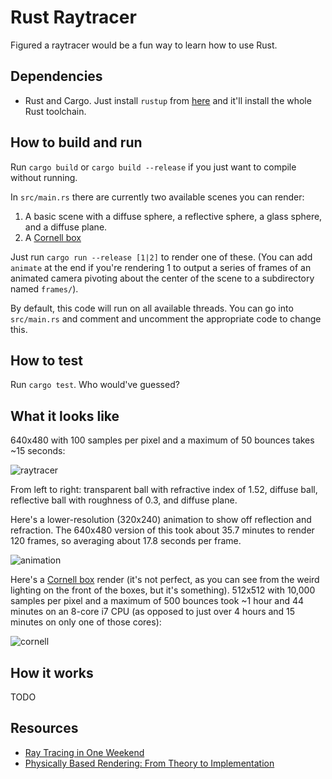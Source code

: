 # Rust Raytracer

Figured a raytracer would be a fun way to learn how to use Rust.

## Dependencies
* Rust and Cargo. Just install `rustup` from [here](https://www.rust-lang.org/tools/install) and it'll install the whole Rust toolchain.

## How to build and run
Run `cargo build` or `cargo build --release` if you just want to compile without running.

In `src/main.rs` there are currently two available scenes you can render:
1. A basic scene with a diffuse sphere, a reflective sphere, a glass sphere, and a diffuse plane.
2. A [Cornell box](https://www.graphics.cornell.edu/online/box/data.html)

Just run `cargo run --release [1|2]` to render one of these.
(You can add `animate` at the end if you're rendering 1 to output a series of frames of an animated camera pivoting about the center of the scene to a subdirectory named `frames/`).

By default, this code will run on all available threads.
You can go into `src/main.rs` and comment and uncomment the appropriate code to change this.

## How to test
Run `cargo test`.
Who would've guessed?

## What it looks like

640x480 with 100 samples per pixel and a maximum of 50 bounces takes ~15 seconds:

![raytracer](https://user-images.githubusercontent.com/30734384/94495091-dbeba680-01be-11eb-9887-86fb676e1fe0.png)

From left to right: transparent ball with refractive index of 1.52, diffuse ball, reflective ball with roughness of 0.3, and diffuse plane.

Here's a lower-resolution (320x240) animation to show off reflection and refraction. The 640x480 version of this took about 35.7 minutes to render 120 frames, so averaging about 17.8 seconds per frame.

![animation](https://user-images.githubusercontent.com/30734384/94495092-dd1cd380-01be-11eb-9ada-fd34f5da4549.gif)

Here's a [Cornell box](https://www.graphics.cornell.edu/online/box/data.html) render (it's not perfect, as you can see from the weird lighting on the front of the boxes, but it's something).
512x512 with 10,000 samples per pixel and a maximum of 500 bounces took ~1 hour and 44 minutes on an 8-core i7 CPU (as opposed to just over 4 hours and 15 minutes on only one of those cores):

![cornell](https://user-images.githubusercontent.com/30734384/94758047-1cd3ee80-036a-11eb-9b87-1f7468f1f8e6.png)

## How it works

TODO

## Resources

* [Ray Tracing in One Weekend](https://raytracing.github.io/books/RayTracingInOneWeekend.html)
* [Physically Based Rendering: From Theory to Implementation](https://pbrt.org/)
